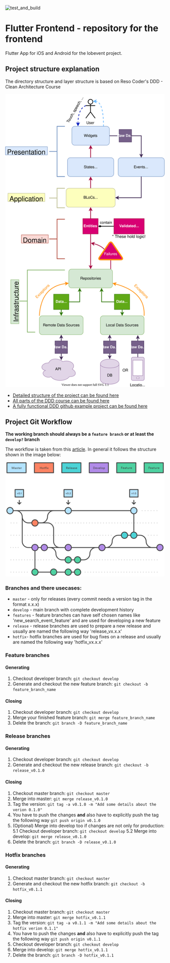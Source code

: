 ![test_and_build](https://github.com/lobevent/flutter_frontend/workflows/test_and_build/badge.svg?branch=develop)

# Flutter Frontend - repository for the frontend

Flutter App for iOS and Android for the lobevent project.

## Project structure explanation

The directory structure and layer structure is based on Reso Coder's DDD - Clean Architecture Course

![Layer structure](project_structure_utils/images/DDD-Flutter-Diagram.svg)

- [Detailed structure of the project can be found here](https://resocoder.com/2020/03/09/flutter-firebase-ddd-course-1-domain-driven-design-principles/)
- [All parts of the DDD course can be found here](https://resocoder.com/category/tutorials/flutter/firebase-ddd/)
- [A fully functional DDD github example project can be found here](https://github.com/ResoCoder/finished-flutter-firebase-ddd-course)

## Project Git Workflow

**The working branch should always be a `feature branch` or at least the `develop?` branch**

The workflow is taken from this [article](https://www.atlassian.com/de/git/tutorials/comparing-workflows/gitflow-workflow).
In general it follows the structure shown in the image below:

![Git structure](project_structure_utils/images/Git-Workflow-Diagram.svg)

### Branches and there usecases:

- `master` - only for releases (every commit needs a version tag in the format x.x.x)
- `develop` - main branch with complete development history
- `features` - feature branches can have self chosen names like 'new_search_event_feature' and are used for developing a new feature
- `release` - release branches are used to prepare a new release and usually are named the following way 'release_vx.x.x'
- `hotfix`- hotfix branches are used for bug fixes on a release and usually are named the following way 'hotfix_vx.x.x'

### Feature branches

#### Generating

1. Checkout developer branch: `git checkout develop`
2. Generate and checkout the new feature branch: `git checkout -b feature_branch_name`

#### Closing

1. Checkout developer branch: `git checkout develop`
2. Merge your finished feature branch: `git merge feature_branch_name`
3. Delete the branch: `git branch -D feature_branch_name`

### Release branches

#### Generating

1. Checkout developer branch: `git checkout develop`
2. Generate and checkout the new release branch: `git checkout -b release_v0.1.0`

#### Closing

1. Checkout master branch: `git checkout master`
2. Merge into master: `git merge release_v0.1.0`
3. Tag the version: `git tag -a v0.1.0 -m "Add some details about the verion 0.1.0"`
4. You have to push the changes **and** also have to explicitly push the tag the following way `git push origin v0.1.0`
5. (Optional) Merge into develop too if changes are not only for production: 
5.1 Checkout developer branch: `git checkout develop`
5.2 Merge into develop: `git merge release_v0.1.0`
6. Delete the branch: `git branch -D release_v0.1.0`

### Hotfix branches 

#### Generating

1. Checkout master branch: `git checkout master`
2. Generate and checkout the new hotfix branch: `git checkout -b hotfix_v0.1.1`

#### Closing

1. Checkout master branch: `git checkout master`
2. Merge into master: `git merge hotfix_v0.1.1`
3. Tag the version: `git tag -a v0.1.1 -m "Add some details about the hotfix verion 0.1.1"`
4. You have to push the changes **and** also have to explicitly push the tag the following way `git push origin v0.1.1`
5. Checkout developer branch: `git checkout develop`
6. Merge into develop: `git merge hotfix_v0.1.1`
7. Delete the branch: `git branch -D hotfix_v0.1.1`
